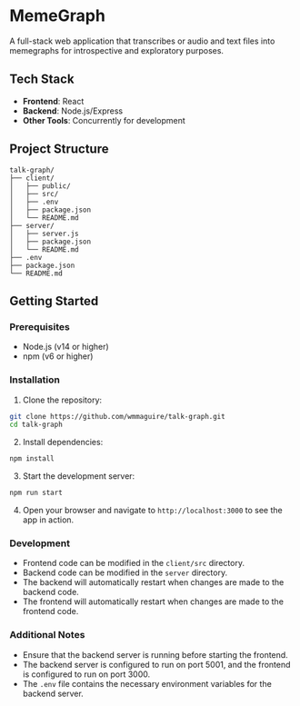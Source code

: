 # MemeGraph

A full-stack web application that transcribes or audio and text files into memegraphs for introspective and exploratory purposes.

## Tech Stack

- **Frontend**: React
- **Backend**: Node.js/Express
- **Other Tools**: Concurrently for development

## Project Structure
```
talk-graph/
├── client/
│   ├── public/
│   ├── src/
│   ├── .env
│   ├── package.json
│   └── README.md
├── server/
│   ├── server.js
│   ├── package.json
│   └── README.md
├── .env
├── package.json
└── README.md
```

## Getting Started

### Prerequisites

- Node.js (v14 or higher)
- npm (v6 or higher)

### Installation

1. Clone the repository:
```bash
git clone https://github.com/wmmaguire/talk-graph.git
cd talk-graph
```

2. Install dependencies:
```bash
npm install
```

3. Start the development server:
```bash
npm run start
```

4. Open your browser and navigate to `http://localhost:3000` to see the app in action.

### Development

- Frontend code can be modified in the `client/src` directory.
- Backend code can be modified in the `server` directory.
- The backend will automatically restart when changes are made to the backend code.
- The frontend will automatically restart when changes are made to the frontend code.

### Additional Notes

- Ensure that the backend server is running before starting the frontend.
- The backend server is configured to run on port 5001, and the frontend is configured to run on port 3000.
- The `.env` file contains the necessary environment variables for the backend server.